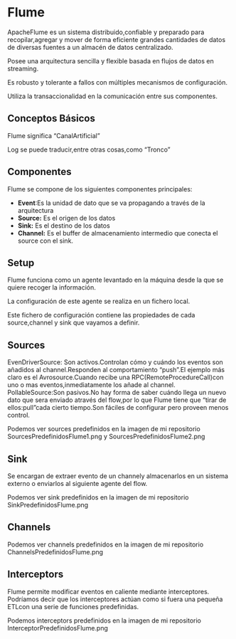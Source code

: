 # Flume

ApacheFlume es un sistema distribuido,confiable y preparado para recopilar,agregar y mover de forma eficiente grandes cantidades de datos de diversas fuentes a un almacén de datos centralizado.

Posee una arquitectura sencilla y flexible basada en flujos de datos en streaming.

Es robusto y tolerante a fallos con múltiples mecanismos de configuración.

Utiliza la transaccionalidad en la comunicación entre sus componentes.

## Conceptos Básicos

Flume significa “CanalArtificial”

Log se puede traducir,entre otras cosas,como “Tronco”

## Componentes

Flume se compone de los siguientes componentes principales:

- **Event**:Es la unidad de dato que se va propagando a través de la arquitectura 
- **Source:** Es el origen de los datos 
- **Sink:** Es el destino de los datos 
- **Channel:** Es el buffer de almacenamiento intermedio que conecta el source con el sink.

## Setup

Flume funciona como un agente levantado en la máquina desde la que se quiere recoger la información.

La configuración de este agente se realiza en un fichero local.

Este fichero de configuración contiene las propiedades de cada source,channel y sink que vayamos a definir.

## Sources

EvenDriverSource: Son activos.Controlan cómo y cuándo los eventos son añadidos al channel.Responden al comportamiento “push”.El ejemplo más claro es el Avrosource.Cuando recibe una RPC(RemoteProcedureCall)con uno o mas eventos,inmediatamente los añade al channel.
PollableSource:Son pasivos.No hay forma de saber cuándo llega un nuevo dato que sera enviado através del flow,por lo que Flume tiene que “tirar de ellos:pull”cada cierto tiempo.Son fáciles de configurar pero proveen menos control.

Podemos ver sources predefinidos en la imagen de mi repositorio SourcesPredefinidosFlume1.png y SourcesPredefinidosFlume2.png

## Sink

Se encargan de extraer evento de un channely almacenarlos en un sistema externo o enviarlos al siguiente agente del flow.

Podemos ver sink predefinidos en la imagen de mi repositorio SinkPredefinidosFlume.png

## Channels

Podemos ver channels predefinidos en la imagen de mi repositorio ChannelsPredefinidosFlume.png

## Interceptors

Flume permite modificar eventos en caliente mediante interceptores.
Podríamos decir que los interceptores actúan como si fuera una pequeña ETLcon una serie de funciones predefinidas.

Podemos interceptors predefinidos en la imagen de mi repositorio InterceptorPredefinidosFlume.png


